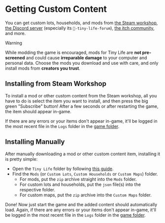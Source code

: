 # Getting Custom Content
You can get custom lots, households, and mods from [the Steam workshop](https://steamcommunity.com/app/1651490/workshop/), [the Discord server](https://link.tinylifegame.com/discordweb) (especially its `📯-tiny-life-forum`), [the itch community](https://itch.io/board/1032686/mods), and more.

> [!WARNING]
> While modding the game is encouraged, mods for Tiny Life are **not pre-screened** and could cause **irreparable damage** to your computer and personal data. Choose the mods you download and use with care, and only install mods from **creators you trust**.

## Installing from Steam Workshop
To install a mod or other custom content from the Steam workshop, all you have to do is select the item you want to install, and then press the big green "Subscribe" button! After a few seconds or after restarting the game, the item should appear in-game.

If there are any errors or your items don't appear in-game, it'll be logged in the most recent file in the `Logs` folder in the [game folder](game_dir.md).

## Installing Manually
After manually downloading a mod or other custom content item, installing it is pretty simple:
- Open the `Tiny Life` folder by following [this guide](game_dir.md#from-within-the-game).
- Find the `Mods` (or `Custom Lots`, `Custom Households` or `Custom Maps`) folder.
  - For mods, put the `zip` archive straight into the `Mods` folder.
  - For custom lots and households, put the `json` file(s) into the respective folder.
  - For custom maps, put the `zip` archive into the `Custom Maps` folder.

Done! Now just start the game and the added content should automatically load. Again, if there are any errors or your items don't appear in-game, it'll be logged in the most recent file in the `Logs` folder in the [game folder](game_dir.md).
